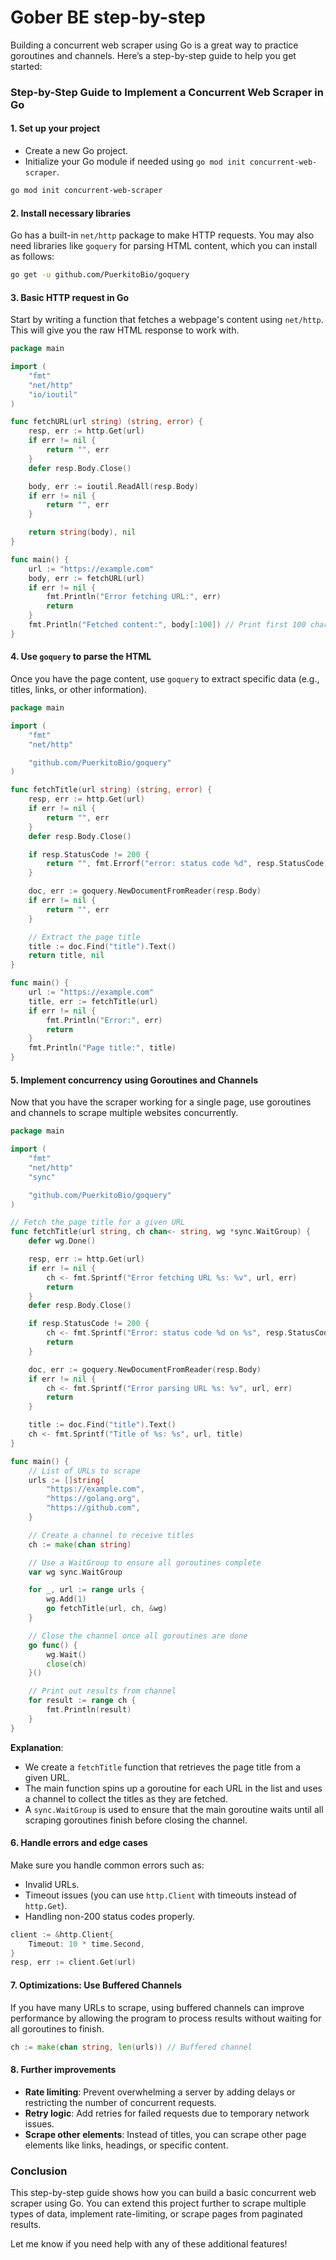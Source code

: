 # Gober BE step-by-step

Building a concurrent web scraper using Go is a great way to practice goroutines and channels. Here’s a step-by-step guide to help you get started:

### Step-by-Step Guide to Implement a Concurrent Web Scraper in Go

#### 1. **Set up your project**
   - Create a new Go project.
   - Initialize your Go module if needed using `go mod init concurrent-web-scraper`.

```bash
go mod init concurrent-web-scraper
```

#### 2. **Install necessary libraries**
   Go has a built-in `net/http` package to make HTTP requests. You may also need libraries like `goquery` for parsing HTML content, which you can install as follows:

```bash
go get -u github.com/PuerkitoBio/goquery
```

#### 3. **Basic HTTP request in Go**
   Start by writing a function that fetches a webpage's content using `net/http`. This will give you the raw HTML response to work with.

```go
package main

import (
	"fmt"
	"net/http"
	"io/ioutil"
)

func fetchURL(url string) (string, error) {
	resp, err := http.Get(url)
	if err != nil {
		return "", err
	}
	defer resp.Body.Close()

	body, err := ioutil.ReadAll(resp.Body)
	if err != nil {
		return "", err
	}

	return string(body), nil
}

func main() {
	url := "https://example.com"
	body, err := fetchURL(url)
	if err != nil {
		fmt.Println("Error fetching URL:", err)
		return
	}
	fmt.Println("Fetched content:", body[:100]) // Print first 100 characters of body
}
```

#### 4. **Use `goquery` to parse the HTML**
   Once you have the page content, use `goquery` to extract specific data (e.g., titles, links, or other information).

```go
package main

import (
	"fmt"
	"net/http"

	"github.com/PuerkitoBio/goquery"
)

func fetchTitle(url string) (string, error) {
	resp, err := http.Get(url)
	if err != nil {
		return "", err
	}
	defer resp.Body.Close()

	if resp.StatusCode != 200 {
		return "", fmt.Errorf("error: status code %d", resp.StatusCode)
	}

	doc, err := goquery.NewDocumentFromReader(resp.Body)
	if err != nil {
		return "", err
	}

	// Extract the page title
	title := doc.Find("title").Text()
	return title, nil
}

func main() {
	url := "https://example.com"
	title, err := fetchTitle(url)
	if err != nil {
		fmt.Println("Error:", err)
		return
	}
	fmt.Println("Page title:", title)
}
```

#### 5. **Implement concurrency using Goroutines and Channels**
   Now that you have the scraper working for a single page, use goroutines and channels to scrape multiple websites concurrently.

```go
package main

import (
	"fmt"
	"net/http"
	"sync"

	"github.com/PuerkitoBio/goquery"
)

// Fetch the page title for a given URL
func fetchTitle(url string, ch chan<- string, wg *sync.WaitGroup) {
	defer wg.Done()

	resp, err := http.Get(url)
	if err != nil {
		ch <- fmt.Sprintf("Error fetching URL %s: %v", url, err)
		return
	}
	defer resp.Body.Close()

	if resp.StatusCode != 200 {
		ch <- fmt.Sprintf("Error: status code %d on %s", resp.StatusCode, url)
		return
	}

	doc, err := goquery.NewDocumentFromReader(resp.Body)
	if err != nil {
		ch <- fmt.Sprintf("Error parsing URL %s: %v", url, err)
		return
	}

	title := doc.Find("title").Text()
	ch <- fmt.Sprintf("Title of %s: %s", url, title)
}

func main() {
	// List of URLs to scrape
	urls := []string{
		"https://example.com",
		"https://golang.org",
		"https://github.com",
	}

	// Create a channel to receive titles
	ch := make(chan string)

	// Use a WaitGroup to ensure all goroutines complete
	var wg sync.WaitGroup

	for _, url := range urls {
		wg.Add(1)
		go fetchTitle(url, ch, &wg)
	}

	// Close the channel once all goroutines are done
	go func() {
		wg.Wait()
		close(ch)
	}()

	// Print out results from channel
	for result := range ch {
		fmt.Println(result)
	}
}
```

**Explanation**:
- We create a `fetchTitle` function that retrieves the page title from a given URL.
- The main function spins up a goroutine for each URL in the list and uses a channel to collect the titles as they are fetched.
- A `sync.WaitGroup` is used to ensure that the main goroutine waits until all scraping goroutines finish before closing the channel.
  
#### 6. **Handle errors and edge cases**
   Make sure you handle common errors such as:
   - Invalid URLs.
   - Timeout issues (you can use `http.Client` with timeouts instead of `http.Get`).
   - Handling non-200 status codes properly.
   
```go
client := &http.Client{
    Timeout: 10 * time.Second,
}
resp, err := client.Get(url)
```

#### 7. **Optimizations: Use Buffered Channels**
   If you have many URLs to scrape, using buffered channels can improve performance by allowing the program to process results without waiting for all goroutines to finish.

```go
ch := make(chan string, len(urls)) // Buffered channel
```

#### 8. **Further improvements**
   - **Rate limiting**: Prevent overwhelming a server by adding delays or restricting the number of concurrent requests.
   - **Retry logic**: Add retries for failed requests due to temporary network issues.
   - **Scrape other elements**: Instead of titles, you can scrape other page elements like links, headings, or specific content.
   
### Conclusion
This step-by-step guide shows how you can build a basic concurrent web scraper using Go. You can extend this project further to scrape multiple types of data, implement rate-limiting, or scrape pages from paginated results. 

Let me know if you need help with any of these additional features!